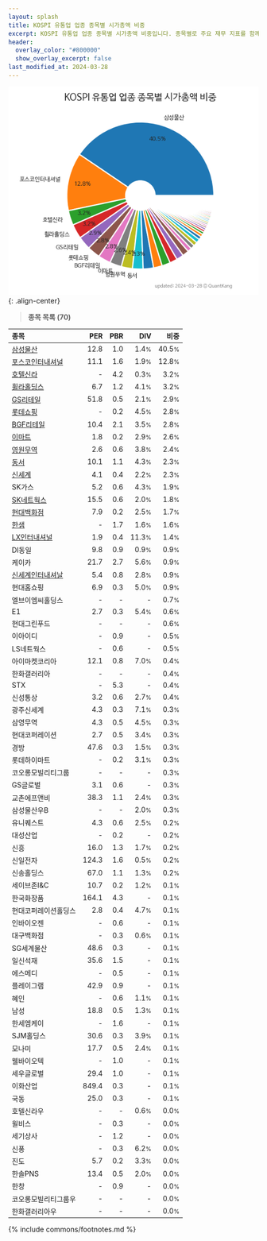 ```yaml
---
layout: splash
title: KOSPI 유통업 업종 종목별 시가총액 비중
excerpt: KOSPI 유통업 업종 종목별 시가총액 비중입니다. 종목별로 주요 재무 지표를 함께 표시합니다.
header:
  overlay_color: "#800000"
  show_overlay_excerpt: false
last_modified_at: 2024-03-28
---
```



![KOSPI 유통업 업종 종목별 시가총액 비중](/stats/sector/images/kospi_업종_유통업_종목.png){: .align-center}


> **종목 목록 (70)**<a id="list"></a>

| **종목** | **PER** | **PBR** | **DIV** | **비중** |
| :------- | ------: | ------: | ------: | -------: |
| [삼성물산](/028260/) | 12.8 | 1.0 | 1.4<small>%</small> | 40.5<small>%</small> |
| [포스코인터내셔널](/047050/) | 11.1 | 1.6 | 1.9<small>%</small> | 12.8<small>%</small> |
| [호텔신라](/008770/) | - | 4.2 | 0.3<small>%</small> | 3.2<small>%</small> |
| [휠라홀딩스](/081660/) | 6.7 | 1.2 | 4.1<small>%</small> | 3.2<small>%</small> |
| [GS리테일](/007070/) | 51.8 | 0.5 | 2.1<small>%</small> | 2.9<small>%</small> |
| [롯데쇼핑](/023530/) | - | 0.2 | 4.5<small>%</small> | 2.8<small>%</small> |
| [BGF리테일](/282330/) | 10.4 | 2.1 | 3.5<small>%</small> | 2.8<small>%</small> |
| [이마트](/139480/) | 1.8 | 0.2 | 2.9<small>%</small> | 2.6<small>%</small> |
| [영원무역](/111770/) | 2.6 | 0.6 | 3.8<small>%</small> | 2.4<small>%</small> |
| [동서](/026960/) | 10.1 | 1.1 | 4.3<small>%</small> | 2.3<small>%</small> |
| [신세계](/004170/) | 4.1 | 0.4 | 2.2<small>%</small> | 2.3<small>%</small> |
| SK가스 | 5.2 | 0.6 | 4.3<small>%</small> | 1.9<small>%</small> |
| [SK네트웍스](/001740/) | 15.5 | 0.6 | 2.0<small>%</small> | 1.8<small>%</small> |
| [현대백화점](/069960/) | 7.9 | 0.2 | 2.5<small>%</small> | 1.7<small>%</small> |
| [한샘](/009240/) | - | 1.7 | 1.6<small>%</small> | 1.6<small>%</small> |
| [LX인터내셔널](/001120/) | 1.9 | 0.4 | 11.3<small>%</small> | 1.4<small>%</small> |
| DI동일 | 9.8 | 0.9 | 0.9<small>%</small> | 0.9<small>%</small> |
| 케이카 | 21.7 | 2.7 | 5.6<small>%</small> | 0.9<small>%</small> |
| [신세계인터내셔날](/031430/) | 5.4 | 0.8 | 2.8<small>%</small> | 0.9<small>%</small> |
| 현대홈쇼핑 | 6.9 | 0.3 | 5.0<small>%</small> | 0.9<small>%</small> |
| 엘브이엠씨홀딩스 | - | - | - | 0.7<small>%</small> |
| E1 | 2.7 | 0.3 | 5.4<small>%</small> | 0.6<small>%</small> |
| 현대그린푸드 | - | - | - | 0.6<small>%</small> |
| 이아이디 | - | 0.9 | - | 0.5<small>%</small> |
| LS네트웍스 | - | 0.6 | - | 0.5<small>%</small> |
| 아이마켓코리아 | 12.1 | 0.8 | 7.0<small>%</small> | 0.4<small>%</small> |
| 한화갤러리아 | - | - | - | 0.4<small>%</small> |
| STX | - | 5.3 | - | 0.4<small>%</small> |
| 신성통상 | 3.2 | 0.6 | 2.7<small>%</small> | 0.4<small>%</small> |
| 광주신세계 | 4.3 | 0.3 | 7.1<small>%</small> | 0.3<small>%</small> |
| 삼영무역 | 4.3 | 0.5 | 4.5<small>%</small> | 0.3<small>%</small> |
| 현대코퍼레이션 | 2.7 | 0.5 | 3.4<small>%</small> | 0.3<small>%</small> |
| 경방 | 47.6 | 0.3 | 1.5<small>%</small> | 0.3<small>%</small> |
| 롯데하이마트 | - | 0.2 | 3.1<small>%</small> | 0.3<small>%</small> |
| 코오롱모빌리티그룹 | - | - | - | 0.3<small>%</small> |
| GS글로벌 | 3.1 | 0.6 | - | 0.3<small>%</small> |
| 교촌에프앤비 | 38.3 | 1.1 | 2.4<small>%</small> | 0.3<small>%</small> |
| 삼성물산우B | - | - | 2.0<small>%</small> | 0.3<small>%</small> |
| 유니퀘스트 | 4.3 | 0.6 | 2.5<small>%</small> | 0.2<small>%</small> |
| 대성산업 | - | 0.2 | - | 0.2<small>%</small> |
| 신흥 | 16.0 | 1.3 | 1.7<small>%</small> | 0.2<small>%</small> |
| 신일전자 | 124.3 | 1.6 | 0.5<small>%</small> | 0.2<small>%</small> |
| 신송홀딩스 | 67.0 | 1.1 | 1.3<small>%</small> | 0.2<small>%</small> |
| 세이브존I&C | 10.7 | 0.2 | 1.2<small>%</small> | 0.1<small>%</small> |
| 한국화장품 | 164.1 | 4.3 | - | 0.1<small>%</small> |
| 현대코퍼레이션홀딩스 | 2.8 | 0.4 | 4.7<small>%</small> | 0.1<small>%</small> |
| 인바이오젠 | - | 0.6 | - | 0.1<small>%</small> |
| 대구백화점 | - | 0.3 | 0.6<small>%</small> | 0.1<small>%</small> |
| SG세계물산 | 48.6 | 0.3 | - | 0.1<small>%</small> |
| 일신석재 | 35.6 | 1.5 | - | 0.1<small>%</small> |
| 에스메디 | - | 0.5 | - | 0.1<small>%</small> |
| 플레이그램 | 42.9 | 0.9 | - | 0.1<small>%</small> |
| 혜인 | - | 0.6 | 1.1<small>%</small> | 0.1<small>%</small> |
| 남성 | 18.8 | 0.5 | 1.3<small>%</small> | 0.1<small>%</small> |
| 한세엠케이 | - | 1.6 | - | 0.1<small>%</small> |
| SJM홀딩스 | 30.6 | 0.3 | 3.9<small>%</small> | 0.1<small>%</small> |
| 모나미 | 17.7 | 0.5 | 2.4<small>%</small> | 0.1<small>%</small> |
| 웰바이오텍 | - | 1.0 | - | 0.1<small>%</small> |
| 세우글로벌 | 29.4 | 1.0 | - | 0.1<small>%</small> |
| 이화산업 | 849.4 | 0.3 | - | 0.1<small>%</small> |
| 국동 | 25.0 | 0.3 | - | 0.1<small>%</small> |
| 호텔신라우 | - | - | 0.6<small>%</small> | 0.0<small>%</small> |
| 윌비스 | - | 0.3 | - | 0.0<small>%</small> |
| 세기상사 | - | 1.2 | - | 0.0<small>%</small> |
| 신풍 | - | 0.3 | 6.2<small>%</small> | 0.0<small>%</small> |
| 진도 | 5.7 | 0.2 | 3.3<small>%</small> | 0.0<small>%</small> |
| 한솔PNS | 13.4 | 0.5 | 2.0<small>%</small> | 0.0<small>%</small> |
| 한창 | - | 0.9 | - | 0.0<small>%</small> |
| 코오롱모빌리티그룹우 | - | - | - | 0.0<small>%</small> |
| 한화갤러리아우 | - | - | - | 0.0<small>%</small> |

{% include commons/footnotes.md %}